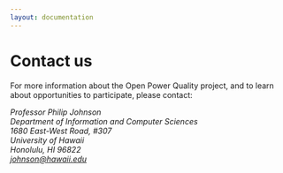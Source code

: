 ```yaml
---
layout: documentation
---
```


# Contact us

For more information about the Open Power Quality project, and to learn about opportunities to participate, please contact:

<address>
  Professor Philip Johnson<br>
  Department of Information and Computer Sciences<br>
  1680 East-West Road, #307<br>
  University of Hawaii<br>
  Honolulu, HI 96822<br>
  <a href="mailto:johnson@hawaii.edu">johnson@hawaii.edu</a>
</address>



